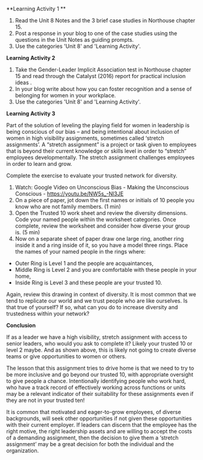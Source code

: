 **Learning Activity 1 **

1. Read the Unit 8 Notes and the 3 brief case studies in Northouse chapter 15. 
2. Post a response in your blog to one of the case studies using the questions in the Unit Notes as guiding prompts. 
3. Use the categories 'Unit 8' and 'Learning Activity'.

**Learning Activity 2**

1. Take the Gender-Leader Implicit Association test in Northouse chapter 15 and read through the Catalyst \(2016\) report for practical inclusion ideas . 
2. In your blog write about how you can foster recognition and a sense of belonging for women in your workplace. 
3. Use the categories 'Unit 8' and 'Learning Activity'.

**Learning Activity 3**

Part of the solution of leveling the playing field for women in leadership is being conscious of our bias – and being intentional about inclusion of women in high visibility assignments, sometimes called ‘stretch assignments’.  A “stretch assignment” is a project or task given to employees that is beyond their current knowledge or skills level in order to “stretch” employees developmentally. The stretch assignment challenges employees in order to learn and grow.  

Complete the exercise to evaluate your trusted network for diversity. 
1.	Watch: Google Video on Unconscious Bias - Making the Unconscious Conscious - https://youtu.be/NW5s_-Nl3JE
2.	On a piece of paper, jot down the first names or initials of 10 people you know who are not family members.  (1 min)
3.	Open the Trusted 10 work sheet and review the diversity dimensions. Code your named people within the worksheet categories.  Once complete, review the worksheet and consider how diverse your group is. (5 min)
4.	Now on a separate sheet of paper draw one large ring, another ring inside it and a ring inside of it, so you have a model three rings. Place the names of your named people in the rings where:  
* Outer Ring is Level 1 and the people are         acquaintances, 
* Middle Ring is Level 2 and you are comfortable with these people in your home,
* Inside Ring is Level 3 and these people are your trusted 10. 

Again, review this drawing in context of diversity. It is most common that we tend to replicate our world and we trust people who are like ourselves.  Is that true of yourself? If so, what can you do to increase diversity and trustedness within your network? 

**Conclusion**

If as a leader we have a high visibility, stretch assignment with access to senior leaders, who would you ask to complete it?  Likely your trusted 10 or level 2 maybe. And as shown above, this is likely not going to create diverse teams or give opportunities to women or others.  

The lesson that this assignment tries to drive home is that we need to try to be more inclusive and go beyond our trusted 10, with appropriate oversight to give people a chance. Intentionally identifying people who work hard, who have a track record of effectively working across functions or units may be a relevant indicator of their suitability for these assignments even if they are not in your trusted ten! 

It is common that motivated and eager-to-grow employees, of diverse backgrounds, will seek other opportunities if not given these opportunities with their current employer. If leaders can discern that the employee has the right motive, the right leadership assets and are willing to accept the costs of a demanding assignment, then the decision to give them a ‘stretch assignment’ may be a great decision for both the individual and the organization.




